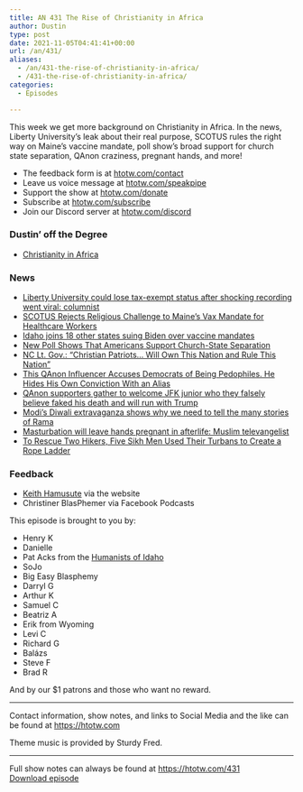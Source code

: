 ```yaml
---
title: AN 431 The Rise of Christianity in Africa
author: Dustin
type: post
date: 2021-11-05T04:41:41+00:00
url: /an/431/
aliases: 
  - /an/431-the-rise-of-christianity-in-africa/
  - /431-the-rise-of-christianity-in-africa/
categories:
  - Episodes

---
```

<div id="buzzsprout-player-10552678"></div><script src="https://www.buzzsprout.com/1983601/10552678-431-the-rise-of-christianity-in-africa.js?container_id=buzzsprout-player-10552678&player=small" type="text/javascript" charset="utf-8"></script>

This week we get more background on Christianity in Africa. In the news, Liberty University’s leak about their real purpose, SCOTUS rules the right way on Maine’s vaccine mandate, poll show’s broad support for church state separation, QAnon craziness, pregnant hands, and more!

<!--more-->

 * The feedback form is at [htotw.com/contact][1]
 * Leave us voice message at [htotw.com/speakpipe][2]
 * Support the show at [htotw.com/donate][3]
 * Subscribe at [htotw.com/subscribe][4]
 * Join our Discord server at [htotw.com/discord][5]

### Dustin&#8217; off the Degree

  * [Christianity in Africa][6]

### News

  * [Liberty University could lose tax-exempt status after shocking recording went viral: columnist][7]
  * [SCOTUS Rejects Religious Challenge to Maine’s Vax Mandate for Healthcare Workers][8]
  * [Idaho joins 18 other states suing Biden over vaccine mandates][9]
  * [New Poll Shows That Americans Support Church-State Separation][10]
  * [NC Lt. Gov.: “Christian Patriots… Will Own This Nation and Rule This Nation”][11]
  * [This QAnon Influencer Accuses Democrats of Being Pedophiles. He Hides His Own Conviction With an Alias][12]
  * [QAnon supporters gather to welcome JFK junior who they falsely believe faked his death and will run with Trump][13]
  * [Modi’s Diwali extravaganza shows why we need to tell the many stories of Rama][14]
  * [Masturbation will leave hands pregnant in afterlife: Muslim televangelist][15]
  * [To Rescue Two Hikers, Five Sikh Men Used Their Turbans to Create a Rope Ladder][16]

### Feedback

  * [Keith Hamusute][17] via the website
  * Christiner BlasPhemer via Facebook Podcasts

This episode is brought to you by:

  * Henry K
  * Danielle
  * Pat Acks from the [Humanists of Idaho][18]
  * SoJo
  * Big Easy Blasphemy
  * Darryl G
  * Arthur K
  * Samuel C
  * Beatriz A
  * Erik from Wyoming
  * Levi C
  * Richard G
  * Balázs
  * Steve F
  * Brad R

And by our $1 patrons and those who want no reward.

* * *

Contact information, show notes, and links to Social Media and the like can be found at <https://htotw.com>

Theme music is provided by Sturdy Fred.

* * *

Full show notes can always be found at <https://htotw.com/431>  
[Download episode][19]

 [1]: https://htotw.com/contact
 [2]: https://htotw.com/speakpike
 [3]: https://htotw.com/donate
 [4]: https://htotw.com/subscribe
 [5]: https://htotw.com/discord
 [6]: https://en.wikipedia.org/wiki/Christianity_in_Africa
 [7]: https://www.rawstory.com/liberty-university-tax-status/
 [8]: https://friendlyatheist.patheos.com/2021/10/30/scotus-rejects-religious-challenge-to-maines-vax-mandate-for-healthcare-workers/
 [9]: https://www.idahopress.com/eyeonboise/idaho-joins-18-other-states-suing-biden-over-vaccine-mandates/article_6cbcc3ff-2014-57b8-be52-5bc97544ee90.html
 [10]: https://www.au.org/blogs/pew-poll-churchstate
 [11]: https://friendlyatheist.patheos.com/2021/10/31/nc-lt-gov-christian-patriots-will-own-this-nation-and-rule-this-nation/
 [12]: https://www.rightwingwatch.org/post/this-qanon-influencer-accuses-democrats-of-being-pedophiles-he-hides-his-own-conviction-with-an-alias/
 [13]: https://www.independent.co.uk/news/qanon-jfk-junior-trump-2024-b1949713.html
 [14]: https://religionnews.com/2021/11/02/modis-diwali-extravaganza-shows-why-we-need-to-tell-the-many-stories-of-rama/
 [15]: https://tribune.com.pk/story/892594/masturbation-will-leave-hands-pregnant-in-afterlife-muslim-televangelist
 [16]: https://friendlyatheist.patheos.com/2021/10/28/to-rescue-two-hikers-five-sikh-men-used-their-turbans-to-create-a-rope-ladder/
 [17]: http://khhamusute.blogspot.com/
 [18]: https://www.humanistsofidaho.org/
 [19]: https://dts.podtrac.com/redirect.mp3/cdn.nomads.studio/file/nsp-media/atheist_nomads_431.mp3